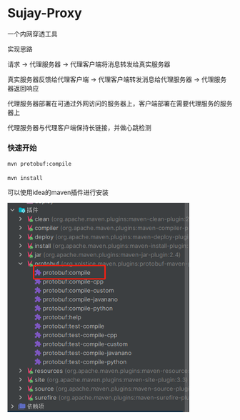 # Sujay-Proxy
一个内网穿透工具

实现思路

请求 -> 代理服务器 -> 代理客户端将消息转发给真实服务器

真实服务器反馈给代理客户端 -> 代理客户端转发消息给代理服务器 -> 代理服务器返回响应

代理服务器部署在可通过外网访问的服务器上，客户端部署在需要代理服务的服务器上

代理服务器与代理客户端保持长链接，并做心跳检测



### 快速开始
```shell
mvn protobuf:compile

mvn install
```
可以使用idea的maven插件进行安装

![](assets/img/img_1.png)
